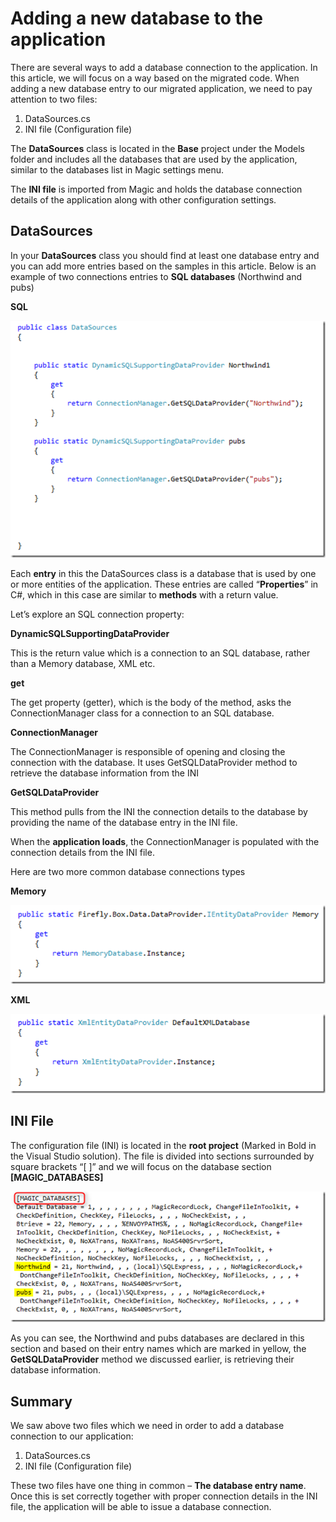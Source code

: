 ﻿# Adding a new database to the application

There are several ways to add a database connection to the application. In this article, we will focus on a way based on the migrated code.
When adding a new database entry to our migrated application, we need to pay attention to two files:

1. DataSources.cs 
2. INI file (Configuration file)

The **DataSources** class is located in the **Base** project under the Models folder and includes all the databases that are used by the application, similar to the databases list in Magic settings menu.

The **INI file** is imported from Magic and holds the database connection details of the application along with other configuration settings.

## DataSources

In your **DataSources** class you should find at least one database entry and you can add more entries based on the samples in this article.
Below is an example of two connections entries to **SQL databases** (Northwind and pubs)

**SQL**

![](adding_new_db_datasources.png)

Each **entry** in this the DataSources class is a database that is used by one or more entities of the application. These entries are called “**Properties**” in C#, which in this case are similar to **methods** with a return value.

Let’s explore an SQL connection property:

**DynamicSQLSupportingDataProvider**

This is the return value which is a connection to an SQL database, rather than a Memory database, XML etc.

**get**

The get property (getter), which is the body of the method, asks the ConnectionManager class for a connection to an SQL database.

**ConnectionManager**

The ConnectionManager is responsible of opening and closing the connection with the database. It uses GetSQLDataProvider method to retrieve the database information from the INI

**GetSQLDataProvider**

This method pulls from the INI the connection details to the database by providing the name of the database entry in the INI file.

When the **application loads**, the ConnectionManager is populated with the connection details from the INI file.

Here are two more common database connections types

**Memory**

![](memory_new_db.png)

**XML**

![](xml_new_db.png)

## INI File

The configuration file (INI) is located in the **root project** (Marked in Bold in the Visual Studio solution).
The file is divided into sections surrounded by square brackets “[ ]” and we will focus on the database section **[MAGIC_DATABASES]**

![](MAGIC_DB_ini_file.png)

As you can see, the Northwind and pubs databases are declared in this section and based on their entry names which are marked in yellow, the **GetSQLDataProvider** method we discussed earlier, is retrieving their database information.

## Summary

We saw above two files which we need in order to add a database connection to our application:
1. DataSources.cs
2. INI file (Configuration file)

These two files have one thing in common – **The database entry name**.
Once this is set correctly together with proper connection details in the INI file, the application will be able to issue a database connection.